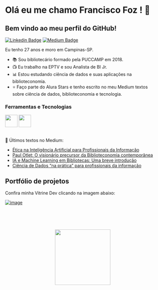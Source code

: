 

# Olá eu me chamo Francisco Foz ! 👋
## Bem vindo ao meu perfil do GitHub!           

<p align='left'>
    
[![Linkedin Badge](https://img.shields.io/badge/LinkedIn-0077B5?style=for-the-badge&logo=linkedin&logoColor=white
)](https://www.linkedin.com/in/francisco-tadeu-foz/)
[![Medium Badge](https://img.shields.io/badge/Medium-12100E?style=for-the-badge&logo=medium&logoColor=white
)](https://medium.com/@franciscofoz)
</p>

Eu tenho 27 anos e moro em Campinas-SP.


- :books: Sou bibliotecário formado pela PUCCAMP em 2018.
- :tv: Eu trabalho na EPTV e sou Analista de BI Jr.
- :bar_chart: Estou estudando ciência de dados e suas aplicações na biblioteconomia.
- :star: Faço parte do Alura Stars e tenho escrito no meu Medium textos sobre ciência de dados, biblioteconomia e tecnologia.


### Ferramentas e Tecnologias
<code><img src="https://cdn.jsdelivr.net/gh/devicons/devicon/icons/python/python-original.svg" width="40" height="40"></code>
<code><img src="https://upload.wikimedia.org/wikipedia/commons/thumb/c/cf/New_Power_BI_Logo.svg/2048px-New_Power_BI_Logo.svg.png" width="40" height="40"></code>
</br>
</br>


:pencil: Últimos textos no Medium:
<!-- MEDIUM:START -->
- [Ética na Inteligência Artificial para Profissionais da Informação](https://franciscofoz.medium.com/%C3%A9tica-na-intelig%C3%AAncia-artificial-para-profissionais-da-informa%C3%A7%C3%A3o-dbe8a90298d9?source=rss-30612e32581e------2)
- [Paul Otlet: O visionário precursor da Biblioteconomia contemporânea](https://franciscofoz.medium.com/paul-otlet-o-vision%C3%A1rio-precursor-da-biblioteconomia-contempor%C3%A2nea-55b73037fbee?source=rss-30612e32581e------2)
- [IA e Machine Learning em Bibliotecas: Uma breve introdução](https://franciscofoz.medium.com/ia-e-machine-learning-em-bibliotecas-uma-breve-introdu%C3%A7%C3%A3o-a238e5567a4d?source=rss-30612e32581e------2)
- [Ciência de Dados “na prática” para profissionais da informação](https://franciscofoz.medium.com/ci%C3%AAncia-de-dados-na-pr%C3%A1tica-para-profissionais-da-informa%C3%A7%C3%A3o-c3427b564bec?source=rss-30612e32581e------2)
<!-- MEDIUM:END -->


## Portfólio de projetos

Confira minha Vitrine Dev clicando na imagem abaixo:

[![image](https://user-images.githubusercontent.com/64700794/188927548-c627858f-5e22-4373-b6fc-f9bd26c5195f.png)](https://cursos.alura.com.br/vitrinedev/FranciscoFoz)

</br>
</br>
</br>

<div>
<a href="https://gist.github.com/FranciscoFoz">
<p align = "center"> <img height="180em" src="https://github-readme-stats.vercel.app/api/top-langs/?username=FranciscoFoz&layout=compact&langs_count=7&theme=dracula"/>
</div>

